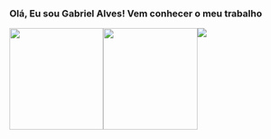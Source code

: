 ### Olá, Eu sou Gabriel Alves! Vem conhecer o meu trabalho

<div align="center">
  
  <a href="https://github.com/kpzinnm">
  <div style="float:left; width:33%">
  <img height="180em" align="center" src="https://github-readme-stats.vercel.app/api?username=kpzinnm&show_icons=true&theme=midnight-purple&include_all_commits=true&count_private=true" style="width:100%"/>
    </div>
    
  <div style="float:left; width:33%">
  <img height="180em" align="center" src="https://github-readme-stats.vercel.app/api/top-langs/?username=kpzinnm&layout=compact&langs_count=7&theme=midnight-purple" style="width:100%"/>
    </div>
</div>

  <a href = "mailto:gabriel.barradev@gmail.com"><img src="https://img.shields.io/badge/-Gmail-%23333?style=for-the-badge&logo=gmail&logoColor=white" target="_blank"></a>

